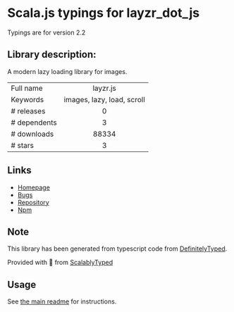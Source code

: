 
# Scala.js typings for layzr_dot_js

Typings are for version 2.2

## Library description:
A modern lazy loading library for images.

|                    |                 |
| ------------------ | :-------------: |
| Full name          | layzr.js |
| Keywords           | images, lazy, load, scroll |
| # releases         | 0 |
| # dependents       | 3 |
| # downloads        | 88334 |
| # stars            | 3 |

## Links
- [Homepage](https://github.com/callmecavs/layzr.js#readme)
- [Bugs](https://github.com/callmecavs/layzr.js/issues)
- [Repository](https://github.com/callmecavs/layzr.js)
- [Npm](https://www.npmjs.com/package/layzr.js)
    


## Note
This library has been generated from typescript code from [DefinitelyTyped](https://definitelytyped.org).

Provided with :purple_heart: from [ScalablyTyped](https://github.com/oyvindberg/ScalablyTyped)

## Usage
See [the main readme](../../readme.md) for instructions.


